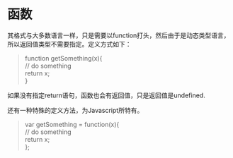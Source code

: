 # 函数

其格式与大多数语言一样，只是需要以function打头，然后由于是动态类型语言，所以返回值类型不需要指定。定义方式如下：

> function getSomething\(x\){  
>     // do something  
>     return x;  
> }

如果没有指定return语句，函数也会有返回值，只是返回值是undefined.

还有一种特殊的定义方法，为Javascript所特有。

> var getSomething = function\(x\){  
>     // do something  
>     return x;  
> };





